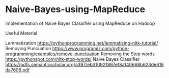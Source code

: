 # Naive-Bayes-using-MapReduce
Implementation of Naive Bayes Classifier using MapReduce on  Hadoop


Useful Material

Lemmatization https://pythonprogramming.net/lemmatizing-nltk-tutorial/
Removing Puncuation https://www.programiz.com/python-programming/examples/remove-punctuation
Removing the Stop words https://pythonspot.com/nltk-stop-words/
Naive Bayes Classifier https://pdfs.semanticscholar.org/a397/eb310921897ef8a140668b623de618da7606.pdf
